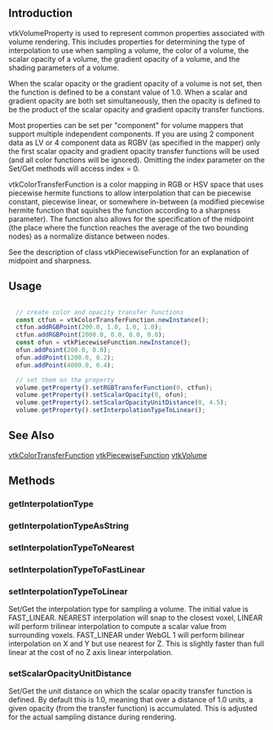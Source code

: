 ## Introduction

vtkVolumeProperty is used to represent common properties associated
with volume rendering. This includes properties for determining the type
of interpolation to use when sampling a volume, the color of a volume,
the scalar opacity of a volume, the gradient opacity of a volume, and the
shading parameters of a volume.

When the scalar opacity or the gradient opacity of a volume is not set,
then the function is defined to be a constant value of 1.0. When a
scalar and gradient opacity are both set simultaneously, then the opacity
is defined to be the product of the scalar opacity and gradient opacity
transfer functions.

Most properties can be set per "component" for volume mappers that
support multiple independent components. If you are using 2 component
data as LV or 4 component data as RGBV (as specified in the mapper)
only the first scalar opacity and gradient opacity transfer functions
will be used (and all color functions will be ignored). Omitting the
index parameter on the Set/Get methods will access index = 0.

vtkColorTransferFunction is a color mapping in RGB or HSV space that
uses piecewise hermite functions to allow interpolation that can be
piecewise constant, piecewise linear, or somewhere in-between
(a modified piecewise hermite function that squishes the function
according to a sharpness parameter). The function also allows for
the specification of the midpoint (the place where the function
reaches the average of the two bounding nodes) as a normalize distance
between nodes.

See the description of class vtkPiecewiseFunction for an explanation of
midpoint and sharpness.

## Usage

```js

  // create color and opacity transfer functions
  const ctfun = vtkColorTransferFunction.newInstance();
  ctfun.addRGBPoint(200.0, 1.0, 1.0, 1.0);
  ctfun.addRGBPoint(2000.0, 0.0, 0.0, 0.0);
  const ofun = vtkPiecewiseFunction.newInstance();
  ofun.addPoint(200.0, 0.0);
  ofun.addPoint(1200.0, 0.2);
  ofun.addPoint(4000.0, 0.4);

  // set them on the property
  volume.getProperty().setRGBTransferFunction(0, ctfun);
  volume.getProperty().setScalarOpacity(0, ofun);
  volume.getProperty().setScalarOpacityUnitDistance(0, 4.5);
  volume.getProperty().setInterpolationTypeToLinear();

```

## See Also

[vtkColorTransferFunction](./Rendering_Core_ColorTransferFunction.html)
[vtkPiecewiseFunction](./Common_DataModel_PiecewiseFunction.html)
[vtkVolume](./Rendering_Core_Volume.html)

## Methods

### getInterpolationType
### getInterpolationTypeAsString
### setInterpolationTypeToNearest
### setInterpolationTypeToFastLinear
### setInterpolationTypeToLinear

Set/Get the interpolation type for sampling a volume. The initial
value is FAST_LINEAR. NEAREST interpolation will snap to the closest
voxel, LINEAR will perform trilinear interpolation to compute a
scalar value from surrounding voxels. FAST_LINEAR under WebGL 1
will perform bilinear interpolation on X and Y but use nearest
for Z. This is slightly faster than full linear at the cost of
no Z axis linear interpolation.

### setScalarOpacityUnitDistance

Set/Get the unit distance on which the scalar opacity transfer function
is defined. By default this is 1.0, meaning that over a distance of
1.0 units, a given opacity (from the transfer function) is accumulated.
This is adjusted for the actual sampling distance during rendering.
